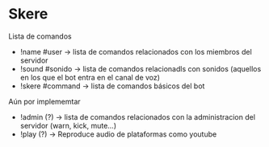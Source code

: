 # Skere

Lista de comandos
- !name #user     -> lista de comandos relacionados con los miembros del servidor
- !sound #sonido  -> lista de comandos relacionadls con sonidos (aquellos en los que el bot entra en el canal de voz)
- !skere #command -> lista de comandos básicos del bot

Aún por implememtar
- !admin (?)      -> lista de comandos relacionados con la administracion del servidor (warn, kick, mute...)
- !play (?)       -> Reproduce audio de plataformas como youtube
